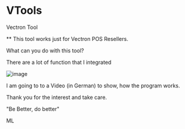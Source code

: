 # VTools
Vectron Tool

** This tool works just for Vectron POS Resellers.

What can you do with this tool?

There are a lot of function that I integrated

![image](https://user-images.githubusercontent.com/39479918/167264851-5de1d50f-debd-4854-9b2a-d7be69db30e6.png)

I am going to to a Video (in German) to show, how the program works.

Thank you for the interest and take care.

"Be Better, do better"

ML



